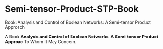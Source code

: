 # Semi-tensor-Product-STP-Book
Book:  Analysis and Control of Boolean Networks: A Semi-tensor Product Approach


A Book __Analysis and Control of Boolean Networks: A Semi-tensor Product Approac__ To Whom It May Concern.
